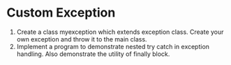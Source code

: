 # Custom Exception
1. Create a class myexception which extends exception class. Create your own exception and throw it to the main class.
2. Implement a program to demonstrate nested try catch in exception handling. Also demonstrate the utility of finally block.
